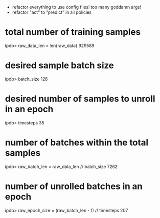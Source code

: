 * refactor everything to use config files!  too many goddamn args!
* refactor "act" to "predict" in all policies




# total number of training samples
ipdb> raw_data_len = len(raw_data)
929589

# desired sample batch size
ipdb> batch_size
128

# desired number of samples to unroll in an epoch
ipdb> timesteps
35

# number of batches within the total samples 
ipdb> raw_batch_len = raw_data_len // batch_size
7262

# number of unrolled batches in an epoch
ipdb> raw_epoch_size = (raw_batch_len - 1) // timesteps
207


